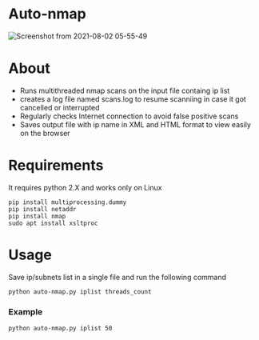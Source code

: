 # Auto-nmap

![Screenshot from 2021-08-02 05-55-49](https://user-images.githubusercontent.com/54572947/127843607-bfceeb77-52da-4d90-b686-a04d992be963.png)


# About
* Runs multithreaded nmap scans on the input file containg ip list
* creates a log file named scans.log to resume scanniing in case it got cancelled or interrupted
* Regularly checks Internet connection to avoid false positive scans
* Saves output file with ip name in XML and HTML format to view easily on the browser 

# Requirements

It requires python 2.X and works only on Linux
```
pip install multiprocessing.dummy
pip install netaddr
pip install nmap
sudo apt install xsltproc
```
# Usage

Save ip/subnets list in a single file and run the following command

```python auto-nmap.py iplist threads_count```

### Example
```python auto-nmap.py iplist 50```
